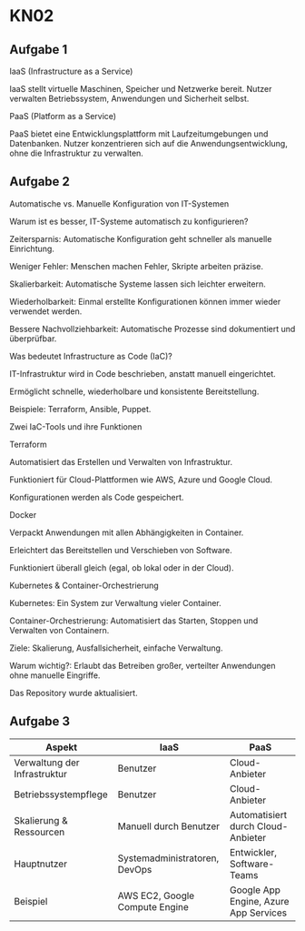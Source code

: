 # KN02

## Aufgabe 1 
IaaS (Infrastructure as a Service)

IaaS stellt virtuelle Maschinen, Speicher und Netzwerke bereit. Nutzer verwalten Betriebssystem, Anwendungen und Sicherheit selbst.

PaaS (Platform as a Service)

PaaS bietet eine Entwicklungsplattform mit Laufzeitumgebungen und Datenbanken. Nutzer konzentrieren sich auf die Anwendungsentwicklung, ohne die Infrastruktur zu verwalten.

## Aufgabe 2
Automatische vs. Manuelle Konfiguration von IT-Systemen

Warum ist es besser, IT-Systeme automatisch zu konfigurieren?

Zeitersparnis: Automatische Konfiguration geht schneller als manuelle Einrichtung.

Weniger Fehler: Menschen machen Fehler, Skripte arbeiten präzise.

Skalierbarkeit: Automatische Systeme lassen sich leichter erweitern.

Wiederholbarkeit: Einmal erstellte Konfigurationen können immer wieder verwendet werden.

Bessere Nachvollziehbarkeit: Automatische Prozesse sind dokumentiert und überprüfbar.

Was bedeutet Infrastructure as Code (IaC)?

IT-Infrastruktur wird in Code beschrieben, anstatt manuell eingerichtet.

Ermöglicht schnelle, wiederholbare und konsistente Bereitstellung.

Beispiele: Terraform, Ansible, Puppet.

Zwei IaC-Tools und ihre Funktionen

Terraform

Automatisiert das Erstellen und Verwalten von Infrastruktur.

Funktioniert für Cloud-Plattformen wie AWS, Azure und Google Cloud.

Konfigurationen werden als Code gespeichert.

Docker

Verpackt Anwendungen mit allen Abhängigkeiten in Container.

Erleichtert das Bereitstellen und Verschieben von Software.

Funktioniert überall gleich (egal, ob lokal oder in der Cloud).

Kubernetes & Container-Orchestrierung

Kubernetes: Ein System zur Verwaltung vieler Container.

Container-Orchestrierung: Automatisiert das Starten, Stoppen und Verwalten von Containern.

Ziele: Skalierung, Ausfallsicherheit, einfache Verwaltung.

Warum wichtig?: Erlaubt das Betreiben großer, verteilter Anwendungen ohne manuelle Eingriffe.


Das Repository wurde aktualisiert.

## Aufgabe 3
| Aspekt | IaaS | PaaS |
| --------- | ---- | ---- |
| Verwaltung der Infrastruktur | Benutzer                       |Cloud-Anbieter                        |
| Betriebssystempflege         | Benutzer                       | Cloud-Anbieter                        |
| Skalierung & Ressourcen      | Manuell durch Benutzer         | Automatisiert durch Cloud-Anbieter    |
| Hauptnutzer                  | Systemadministratoren, DevOps  | Entwickler, Software-Teams            |
| Beispiel                     | AWS EC2, Google Compute Engine | Google App Engine, Azure App Services |
